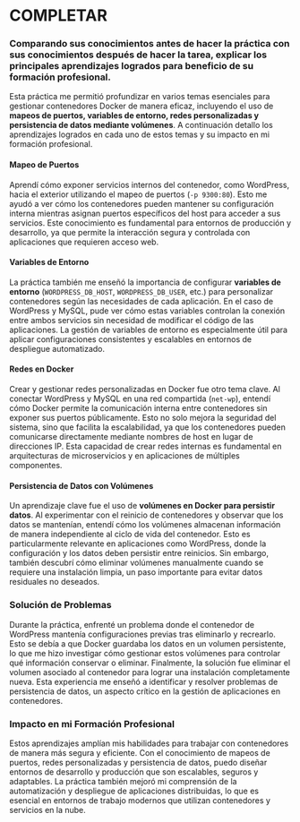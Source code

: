 # COMPLETAR

### Comparando sus conocimientos antes de hacer la práctica con sus conocimientos después de hacer la tarea, explicar los principales aprendizajes logrados para beneficio de su formación profesional.

Esta práctica me permitió profundizar en varios temas esenciales para gestionar contenedores Docker de manera eficaz, incluyendo el uso de **mapeos de puertos, variables de entorno, redes personalizadas y persistencia de datos mediante volúmenes**. A continuación detallo los aprendizajes logrados en cada uno de estos temas y su impacto en mi formación profesional.

#### Mapeo de Puertos
Aprendí cómo exponer servicios internos del contenedor, como WordPress, hacia el exterior utilizando el mapeo de puertos (`-p 9300:80`). Esto me ayudó a ver cómo los contenedores pueden mantener su configuración interna mientras asignan puertos específicos del host para acceder a sus servicios. Este conocimiento es fundamental para entornos de producción y desarrollo, ya que permite la interacción segura y controlada con aplicaciones que requieren acceso web.

#### Variables de Entorno
La práctica también me enseñó la importancia de configurar **variables de entorno** (`WORDPRESS_DB_HOST`, `WORDPRESS_DB_USER`, etc.) para personalizar contenedores según las necesidades de cada aplicación. En el caso de WordPress y MySQL, pude ver cómo estas variables controlan la conexión entre ambos servicios sin necesidad de modificar el código de las aplicaciones. La gestión de variables de entorno es especialmente útil para aplicar configuraciones consistentes y escalables en entornos de despliegue automatizado.

#### Redes en Docker
Crear y gestionar redes personalizadas en Docker fue otro tema clave. Al conectar WordPress y MySQL en una red compartida (`net-wp`), entendí cómo Docker permite la comunicación interna entre contenedores sin exponer sus puertos públicamente. Esto no solo mejora la seguridad del sistema, sino que facilita la escalabilidad, ya que los contenedores pueden comunicarse directamente mediante nombres de host en lugar de direcciones IP. Esta capacidad de crear redes internas es fundamental en arquitecturas de microservicios y en aplicaciones de múltiples componentes.

#### Persistencia de Datos con Volúmenes
Un aprendizaje clave fue el uso de **volúmenes en Docker para persistir datos**. Al experimentar con el reinicio de contenedores y observar que los datos se mantenían, entendí cómo los volúmenes almacenan información de manera independiente al ciclo de vida del contenedor. Esto es particularmente relevante en aplicaciones como WordPress, donde la configuración y los datos deben persistir entre reinicios. Sin embargo, también descubrí cómo eliminar volúmenes manualmente cuando se requiere una instalación limpia, un paso importante para evitar datos residuales no deseados.

### Solución de Problemas
Durante la práctica, enfrenté un problema donde el contenedor de WordPress mantenía configuraciones previas tras eliminarlo y recrearlo. Esto se debía a que Docker guardaba los datos en un volumen persistente, lo que me hizo investigar cómo gestionar estos volúmenes para controlar qué información conservar o eliminar. Finalmente, la solución fue eliminar el volumen asociado al contenedor para lograr una instalación completamente nueva. Esta experiencia me enseñó a identificar y resolver problemas de persistencia de datos, un aspecto crítico en la gestión de aplicaciones en contenedores.

### Impacto en mi Formación Profesional
Estos aprendizajes amplían mis habilidades para trabajar con contenedores de manera más segura y eficiente. Con el conocimiento de mapeos de puertos, redes personalizadas y persistencia de datos, puedo diseñar entornos de desarrollo y producción que son escalables, seguros y adaptables. La práctica también mejoró mi comprensión de la automatización y despliegue de aplicaciones distribuidas, lo que es esencial en entornos de trabajo modernos que utilizan contenedores y servicios en la nube.
